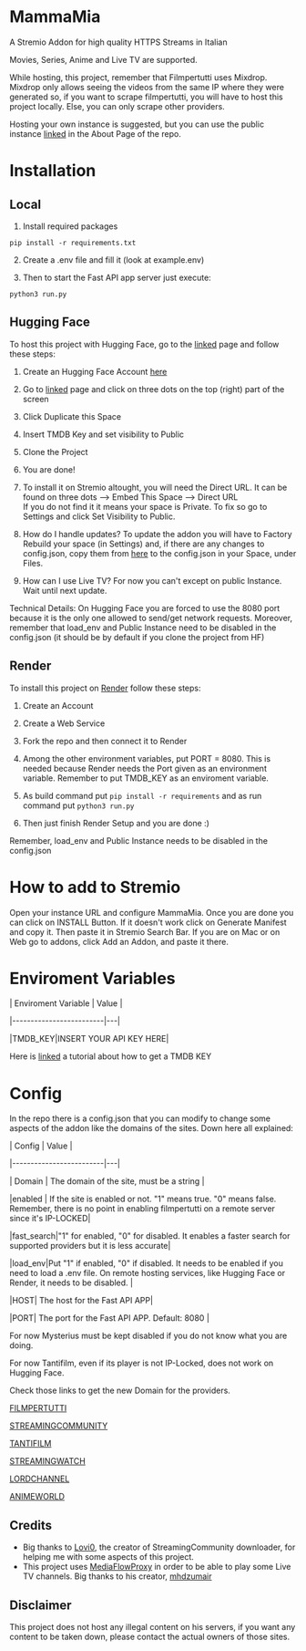
  

  

# MammaMia

  

  

  

  

A Stremio Addon for high quality HTTPS Streams in Italian

Movies, Series, Anime and Live TV are supported.

  

  

  

  

While hosting, this project, remember that Filmpertutti uses Mixdrop. Mixdrop only allows seeing the videos from the same IP where they were generated so, if you want to scrape filmpertutti, you will have to host this project locally. Else, you can only scrape other providers.

  

  

  

Hosting your own instance is suggested, but you can use the public instance [linked](https://mammamia-urlo-mammamia.hf.space/) in the About Page of the repo.

  

  

  

  

# Installation

  

  

  

## Local

  

  

  

1. Install required packages

  

  

  

``pip install -r requirements.txt ``

  2. Create a .env file and fill it (look at example.env)

    

  

3. Then to start the Fast API app server just execute:

  

  

``python3 run.py``

  



  

## Hugging Face

  

  

  

To host this project with Hugging Face, go to the [linked](https://huggingface.co/spaces/MammaMia-Urlo/CloneThisSpace/) page and follow these steps:

  

  

  

  

1. Create an Hugging Face Account [here](https://huggingface.co/join)

  

  

  

2. Go to [linked](https://huggingface.co/spaces/MammaMia-Urlo/CloneThisSpace) page and click on three dots on the top (right) part of the screen

  

  

  

3. Click Duplicate this Space

  

  

  

4. Insert TMDB Key and set visibility to Public

  

  

  

5. Clone the Project

  

  

  

6. You are done!

  

  

  

7. To install it on Stremio altought, you will need the Direct URL. It can be found on three dots --> Embed This Space --> Direct URL      
   If you do not find it it means your space is Private. To fix so go to Settings and click Set Visibility to Public. 

  

  

  

8. How do I handle updates? To update the addon you will have to Factory Rebuild your space (in Settings) and, if there are any changes to config.json, copy them from [here](https://github.com/UrloMythus/MammaMia/blob/main/config.json) to the config.json in your Space, under Files.
  

9. How can I use Live TV? For now you can't except on public Instance. Wait until next update.


  

  
Technical Details:
On Hugging Face you are forced to use the 8080 port because it is the only one allowed to send/get network requests. Moreover, remember that load_env and Public Instance need to be disabled in the config.json (it should be by default if you clone the project from HF)

  

  

  

## Render

  

  

  

To install this project on [Render](https://render.com/) follow these steps:

  

  

  

1. Create an Account

  

  

  

2. Create a Web Service

  

  

  

3. Fork the repo and then connect it to Render

  

  

  

4. Among the other environment variables, put PORT = 8080. This is needed because Render needs the Port given as an environment variable. Remember to put TMDB_KEY as an enviroment variable.

  

  

  

5. As build command put `` pip install -r requirements `` and as run command put ``python3 run.py ``

  

  

  

6. Then just finish Render Setup and you are done :)

  

  

Remember, load_env and Public Instance needs to be disabled in the config.json

  

  

  

  

  

# How to add to Stremio

  

  

  

Open your instance URL and configure MammaMia. Once you are done you can click on INSTALL Button. If it doesn't work click on Generate Manifest and copy it. Then paste it  in Stremio Search Bar. If you are on Mac or on Web go to addons, click Add an Addon, and paste it there.

  

  

  

# Enviroment Variables

  

  

  

  

| Enviroment Variable | Value |

|-------------------------|---|

|TMDB_KEY|INSERT YOUR API KEY HERE|

  

  

  

Here is [linked](https://developer.themoviedb.org/docs/getting-started) a tutorial about how to get a TMDB KEY

  

  

  

# Config

  

  

In the repo there is a config.json that you can modify to change some aspects of the addon like the domains of the sites. Down here all explained:

  

  

| Config | Value |

|-------------------------|---|

| Domain | The domain of the site, must be a string |

|enabled | If the site is enabled or not. "1" means true. "0" means false. Remember, there is no point in enabling filmpertutti on a remote server since it's IP-LOCKED|

|fast_search|"1" for enabled, "0" for disabled. It enables a faster search for supported providers but it is less accurate|

|load_env|Put "1" if enabled, "0" if disabled. It needs to be enabled if you need to load a .env file. On remote hosting services, like Hugging Face or Render, it needs to be disabled. |

|HOST| The host for the Fast API APP|

|PORT| The port for the Fast API APP. Default: 8080 |

  

For now Mysterius must be kept disabled if you do not know what you are doing.

For now Tantifilm, even if its player is not IP-Locked, does not work on Hugging Face.

  

Check those links to get the new Domain for the providers.

  

[FILMPERTUTTI](https://filmpertuttiiii.nuovo.live/)

  

[STREAMINGCOMMUNITY](https://t.me/+jlXmmprhtakxYWJh)

  

[TANTIFILM](https://tantinuovo.com/tantifilm-nuovo-indirizzo/)

  

[STREAMINGWATCH](https://t.me/streamingwatch)

  

[LORDCHANNEL](https://t.me/+5MQwrb3eqb81NGI0)

  

[ANIMEWORLD](https://t.me/AnimeWorldITA2)


## Credits

 - Big thanks to [Lovi0](https://github.com/Lovi-0), the creator of StreamingCommunity downloader, for helping me with some aspects of this project.
 - This project uses [MediaFlowProxy](https://github.com/mhdzumair/mediaflow-proxy/) in order to be able to play some Live TV channels. Big thanks to his creator, [mhdzumair](https://github.com/mhdzumair)

## Disclaimer
This project does not host any  illegal content on his servers, if you want any content  to be taken down, please contact the actual owners of those sites.  




